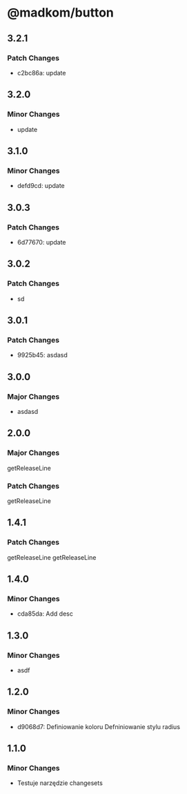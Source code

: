 # @madkom/button

## 3.2.1

### Patch Changes

- c2bc86a: update

## 3.2.0

### Minor Changes

- update

## 3.1.0

### Minor Changes

- defd9cd: update

## 3.0.3

### Patch Changes

- 6d77670: update

## 3.0.2

### Patch Changes

- sd

## 3.0.1

### Patch Changes

- 9925b45: asdasd

## 3.0.0

### Major Changes

- asdasd

## 2.0.0

### Major Changes

getReleaseLine

### Patch Changes

getReleaseLine

## 1.4.1

### Patch Changes

getReleaseLine
getReleaseLine

## 1.4.0

### Minor Changes

- cda85da: Add desc

## 1.3.0

### Minor Changes

- asdf

## 1.2.0

### Minor Changes

- d9068d7: Definiowanie koloru
  Defniniowanie stylu radius

## 1.1.0

### Minor Changes

- Testuje narzędzie changesets
